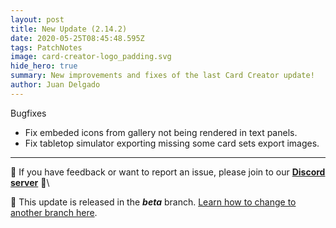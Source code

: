 ```yaml
---
layout: post
title: New Update (2.14.2)
date: 2020-05-25T08:45:48.595Z
tags: PatchNotes
image: card-creator-logo_padding.svg
hide_hero: true
summary: New improvements and fixes of the last Card Creator update!
author: Juan Delgado
---
```



Bugfixes

* Fix embeded icons from gallery not being rendered in text panels.
* Fix tabletop simulator exporting missing some card sets export images.

---

📌 If you have feedback or want to report an issue, please join to our **[Discord server](http://discord.gg/pixelatto)** 💬\

📌 This update is released in the ***beta*** branch. [Learn how to change to another branch here](/blog/beta-and-legacy-versions).